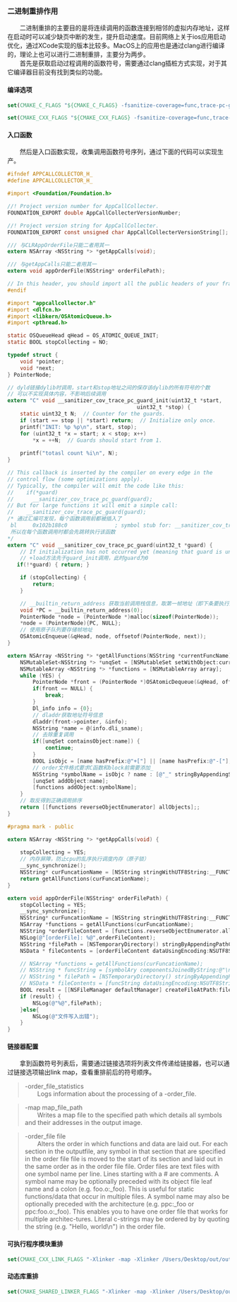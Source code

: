 ### 二进制重排作用
&emsp;&emsp;二进制重排的主要目的是将连续调用的函数连接到相邻的虚拟内存地址，这样在启动时可以减少缺页中断的发生，提升启动速度。目前网络上关于ios应用启动优化，通过XCode实现的版本比较多。MacOS上的应用也是通过clang进行编译的，理论上也可以进行二进制重排，主要分为两步。  
&emsp;&emsp;首先是获取启动过程调用的函数符号，需要通过clang插桩方式实现，对于其它编译器目前没有找到类似的功能。
#### 编译选项
```cmake
set(CMAKE_C_FLAGS "${CMAKE_C_FLAGS} -fsanitize-coverage=func,trace-pc-guard")
```
```cmake
set(CMAKE_CXX_FLAGS "${CMAKE_CXX_FLAGS} -fsanitize-coverage=func,trace-pc-guard")
```
#### 入口函数
&emsp;&emsp;然后是入口函数实现，收集调用函数符号序列，通过下面的代码可以实现生产。
```ObjectiveC
#ifndef APPCALLCOLLECTOR_H_
#define APPCALLCOLLECTOR_H_

#import <Foundation/Foundation.h>

//! Project version number for AppCallCollecter.
FOUNDATION_EXPORT double AppCallCollecterVersionNumber;

//! Project version string for AppCallCollecter.
FOUNDATION_EXPORT const unsigned char AppCallCollecterVersionString[];

/// 与CLRAppOrderFile只能二者用其一
extern NSArray <NSString *> *getAppCalls(void);

/// 与getAppCalls只能二者用其一
extern void appOrderFile(NSString* orderFilePath);

// In this header, you should import all the public headers of your framework using statements like #import <AppCallCollecter/PublicHeader.h>
#endif
```
```ObjectiveC
#import "appcallcollector.h"
#import <dlfcn.h>
#import <libkern/OSAtomicQueue.h>
#import <pthread.h>

static OSQueueHead qHead = OS_ATOMIC_QUEUE_INIT;
static BOOL stopCollecting = NO;

typedef struct {
    void *pointer;
    void *next;
} PointerNode;

// dyld链接dylib时调用，start和stop地址之间的保存该dylib的所有符号的个数
// 可以不实现具体内容，不影响后续调用
extern "C" void __sanitizer_cov_trace_pc_guard_init(uint32_t *start,
                                         uint32_t *stop) {
    static uint32_t N;  // Counter for the guards.
    if (start == stop || *start) return;  // Initialize only once.
    printf("INIT: %p %p\n", start, stop);
    for (uint32_t *x = start; x < stop; x++)
        *x = ++N;  // Guards should start from 1.
    
    printf("totasl count %i\n", N);
}

// This callback is inserted by the compiler on every edge in the
// control flow (some optimizations apply).
// Typically, the compiler will emit the code like this:
//    if(*guard)
//      __sanitizer_cov_trace_pc_guard(guard);
// But for large functions it will emit a simple call:
//    __sanitizer_cov_trace_pc_guard(guard);
/* 通过汇编可发现，每个函数调用前都被插入了
 bl     0x102b188c0               ; symbol stub for: __sanitizer_cov_trace_pc_guard
 所以在每个函数调用时都会先跳转执行该函数
*/
extern "C" void __sanitizer_cov_trace_pc_guard(uint32_t *guard) {
    // If initialization has not occurred yet (meaning that guard is uninitialized), that means that initial functions like +load are being run. These functions will only be run once anyways, so we should always allow them to be recorded and ignore guard
    // +load方法先于guard_init调用，此时guard为0
   if(!*guard) { return; }

    if (stopCollecting) {
        return;
    }

    // __builtin_return_address 获取当前调用栈信息，取第一帧地址（即下条要执行的指令地址，被插桩的函数地址）
    void *PC = __builtin_return_address(0);
    PointerNode *node = (PointerNode *)malloc(sizeof(PointerNode));
    *node = (PointerNode){PC, NULL};
    // 使用原子队列要存储帧地址
    OSAtomicEnqueue(&qHead, node, offsetof(PointerNode, next));
}

extern NSArray <NSString *> *getAllFunctions(NSString *currentFuncName) {
    NSMutableSet<NSString *> *unqSet = [NSMutableSet setWithObject:currentFuncName];
    NSMutableArray <NSString *> *functions = [NSMutableArray array];
    while (YES) {
        PointerNode *front = (PointerNode *)OSAtomicDequeue(&qHead, offsetof(PointerNode, next));
        if(front == NULL) {
            break;
        }
        Dl_info info = {0};
        // dladdr获取地址符号信息
        dladdr(front->pointer, &info);
        NSString *name = @(info.dli_sname);
        // 去除重复调用
        if([unqSet containsObject:name]) {
            continue;
        }
        BOOL isObjc = [name hasPrefix:@"+["] || [name hasPrefix:@"-["];
        // order文件格式要求C函数和block前需要添加_
        NSString *symbolName = isObjc ? name : [@"_" stringByAppendingString:name];
        [unqSet addObject:name];
        [functions addObject:symbolName];
    }
    // 取反得到正确调用排序
    return [[functions reverseObjectEnumerator] allObjects];;
}

#pragma mark - public

extern NSArray <NSString *> *getAppCalls(void) {
    
    stopCollecting = YES;
    // 内存屏障，防止cpu的乱序执行调度内存（原子锁）
    __sync_synchronize();
    NSString* curFuncationName = [NSString stringWithUTF8String:__FUNCTION__];
    return getAllFunctions(curFuncationName);
}

extern void appOrderFile(NSString* orderFilePath) {
    stopCollecting = YES;
    __sync_synchronize();
    NSString* curFuncationName = [NSString stringWithUTF8String:__FUNCTION__];
    NSArray *functions = getAllFunctions(curFuncationName);
    NSString *orderFileContent = [functions.reverseObjectEnumerator.allObjects componentsJoinedByString:@"\n"];
    NSLog(@"[orderFile]: %@",orderFileContent);
    NSString *filePath = [NSTemporaryDirectory() stringByAppendingPathComponent:@"orderFile.order"];
    NSData * fileContents = [orderFileContent dataUsingEncoding:NSUTF8StringEncoding];

    // NSArray *functions = getAllFunctions(curFuncationName);
    // NSString * funcString = [symbolAry componentsJoinedByString:@"\n"];
    // NSString * filePath = [NSTemporaryDirectory() stringByAppendingPathComponent:@"lb.order"];
    // NSData * fileContents = [funcString dataUsingEncoding:NSUTF8StringEncoding];
    BOOL result = [[NSFileManager defaultManager] createFileAtPath:filePath contents:fileContents attributes:nil];
    if (result) {
        NSLog(@"%@",filePath);
    }else{
        NSLog(@"文件写入出错");
    }
}
```
#### 链接器配置
&emsp;&emsp;拿到函数符号列表后，需要通过链接选项将列表文件传递给链接器，也可以通过链接选项输出link map，查看重排前后的符号顺序。
> -order_file_statistics  
&emsp;&emsp;Logs information about the processing of a -order_file.

> -map map_file_path  
&emsp;&emsp;Writes a map file to the specified path which details all symbols and their addresses in the output image.

> -order_file file  
&emsp;&emsp;Alters the order in which functions and data are laid out.  For each section in the outputfile, any symbol in that section that are specified in the order file file is moved to the start of its section and laid out in the same order as in the order file file.  Order files are text files with one symbol name per line.  Lines starting with a # are comments.  A symbol name may be optionally preceded with its object file leaf name and a colon (e.g. foo.o:_foo).  This is useful for static functions/data that occur in multiple files.  A symbol name may also be optionally preceded with the architecture (e.g. ppc:_foo or ppc:foo.o:_foo). This enables you to have one order file that works for multiple architec-tures. Literal c-strings may be ordered by by quoting the string (e.g. "Hello, world\n") in the order file.

#### 可执行程序模块重排
```cmake
set(CMAKE_CXX_LINK_FLAGS "-Xlinker -map -Xlinker /Users/Desktop/out/out001.txt -Xlinker -order_file_statistics -Xlinker -order_file -Xlinker /Users/Desktop/out/orderFile_cpp.order ${CMAKE_CXX_LINK_FLAGS}")
```
#### 动态库重排
```cmake
set(CMAKE_SHARED_LINKER_FLAGS "-Xlinker -map -Xlinker /Users/Desktop/out/out002.txt -Xlinker -order_file_statistics -Xlinker -order_file -Xlinker /Users/Desktop/out/orderFile_add.order ${CMAKE_SHARED_LINKER_FLAGS}")
```